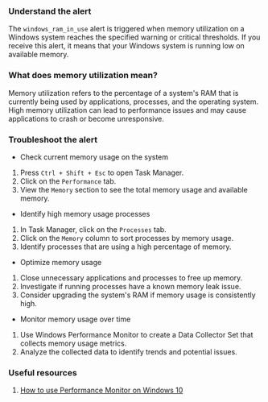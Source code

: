 ### Understand the alert

The `windows_ram_in_use` alert is triggered when memory utilization on a Windows system reaches the specified warning or critical thresholds. If you receive this alert, it means that your Windows system is running low on available memory.

### What does memory utilization mean?

Memory utilization refers to the percentage of a system's RAM that is currently being used by applications, processes, and the operating system. High memory utilization can lead to performance issues and may cause applications to crash or become unresponsive.

### Troubleshoot the alert

- Check current memory usage on the system

1. Press `Ctrl + Shift + Esc` to open Task Manager.
2. Click on the `Performance` tab.
3. View the `Memory` section to see the total memory usage and available memory. 

- Identify high memory usage processes

1. In Task Manager, click on the `Processes` tab.
2. Click on the `Memory` column to sort processes by memory usage.
3. Identify processes that are using a high percentage of memory.

- Optimize memory usage

1. Close unnecessary applications and processes to free up memory.
2. Investigate if running processes have a known memory leak issue.
3. Consider upgrading the system's RAM if memory usage is consistently high.

- Monitor memory usage over time

1. Use Windows Performance Monitor to create a Data Collector Set that collects memory usage metrics.
2. Analyze the collected data to identify trends and potential issues.

### Useful resources

1. [How to use Performance Monitor on Windows 10](https://www.windowscentral.com/how-use-performance-monitor-windows-10)